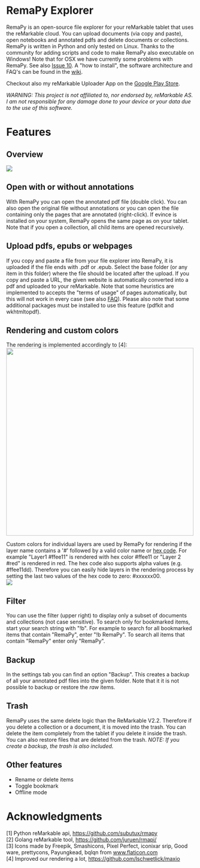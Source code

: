 # RemaPy Explorer

RemaPy is an open-source file explorer for your reMarkable tablet that uses the
reMarkable cloud. You can upload documents (via copy and paste), open notebooks
and annotated pdfs and delete documents or collections. RemaPy is written in
Python and only tested on Linux. Thanks to the community for adding scripts 
and code to make RemaPy also executable on Windows! 
Note that for OSX we have currently some  problems with RemaPy. 
See also [Issue 10](https://github.com/peerdavid/remapy/issues/10).
A "how to install", the software architecture and FAQ's 
can be found in the [wiki](https://github.com/peerdavid/RemaPy/wiki).

Checkout also my reMarkable Uploader App on the [Google Play Store](https://play.google.com/store/apps/details?id=org.remadroid).

*WARNING: This project is not affiliated to, 
nor endorsed by, reMarkable AS. I am not responsible for any 
damage done to your device or your data 
due to the use of this software.*


# Features 
## Overview
<img src="doc/explorer.png" />

## Open with or without annotations
With RemaPy you can open the annotated pdf file (double click). You can also
open the original file without annotations or you can open the file containing
only the pages that are annotated (right-click). If evince is installed on your
system, RemaPy opens the same page as on your tablet. Note that if you open a
collection, all child items are opened recursively.

## Upload pdfs, epubs or webpages
If you copy and paste a file from your file explorer into RemaPy, it
is uploaded if the file ends with .pdf or .epub. Select the base folder 
(or any item in this folder) where the file should be located after the upload.
If you copy and paste a URL, the given website is automatically converted into
a pdf and uploaded to your reMarkable. Note that some heuristics
are implemented to accepts the "terms of usage" of pages automatically, 
but this will not work in every case 
(see also [FAQ](https://github.com/peerdavid/RemaPy/wiki)). Please also note
that some additional packages must be installed to use this feature 
(pdfkit and wkhtmltopdf).

## Rendering and custom colors
The rendering is implemented accordingly to [4]:<br />
<img src="doc/goofy.png" width="500sp" />

Custom colors for individual layers are used by RemaPy for rendering
if the layer name contains a '#' followed by a valid color name or 
[hex code](https://www.color-hex.com/).
For example "Layer1 #ffee11" is rendered with hex color #ffee11 or "Layer 2 #red" 
is rendered in red. The hex code also supports alpha values (e.g. #ffee11dd).
Therefore you can easily hide layers in the rendering process by setting the last
two values of the hex code to zero: #xxxxxx00.<br />
<img src="doc/custom_colors.png" />



## Filter
You can use the filter (upper right) to display only a subset of documents and
collections (not case sensitive). To search only for bookmarked items, start
your search string with "!b". For example to search for all bookmarked items
that contain "RemaPy", enter "!b RemaPy".
To search all items that contain "RemaPy" enter only "RemaPy".

## Backup
In the settings tab you can find an option "Backup". This creates a 
backup of all your annotated pdf files into the given folder. Note that it 
it is not possible to backup or restore the *raw* items.

## Trash
RemaPy uses the same delete logic than the ReMarkable V2.2. Therefore if
you delete a collection or a document, it is moved into the trash.
You can delete the item completely from the tablet if you delete it inside
the trash. You can also restore files that are deleted from the trash.
*NOTE: If you create a backup, the trash is also included.*

## Other features
 - Rename or delete items
 - Toggle bookmark
 - Offline mode


# Acknowledgments
[1] Python reMarkable api, https://github.com/subutux/rmapy <br />
[2] Golang reMarkable tool, https://github.com/juruen/rmapi/ <br />
[3] Icons made by Freepik, Smashicons, Pixel Perfect, iconixar  srip, 
Good ware, prettycons, Payungkead, bqlqn from www.flaticon.com <br />
[4] Improved our rendering a lot, https://github.com/lschwetlick/maxio <br />
